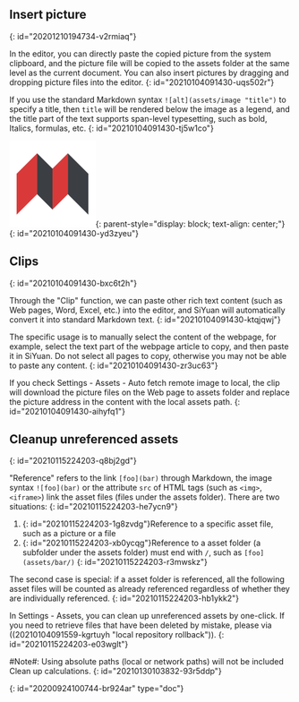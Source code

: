 ## Insert picture
{: id="20201210194734-v2rmiaq"}

In the editor, you can directly paste the copied picture from the system clipboard, and the picture file will be copied to the assets folder at the same level as the current document. You can also insert pictures by dragging and dropping picture files into the editor.
{: id="20210104091430-uqs502r"}

If you use the standard Markdown syntax `![alt](assets/image "title")` to specify a title, then `title` will be rendered below the image as a legend, and the title part of the text supports span-level typesetting, such as bold, Italics, formulas, etc.
{: id="20210104091430-tj5w1co"}

![SiYuan.png](assets/SiYuan.png "*When one drinks water, one must not forget where it comes from*"){: parent-style="display: block; text-align: center;"}
{: id="20210104091430-yd3zyeu"}

## Clips
{: id="20210104091430-bxc6t2h"}

Through the "Clip" function, we can paste other rich text content (such as Web pages, Word, Excel, etc.) into the editor, and SiYuan will automatically convert it into standard Markdown text.
{: id="20210104091430-ktqjqwj"}

The specific usage is to manually select the content of the webpage, for example, select the text part of the webpage article to copy, and then paste it in SiYuan. Do not select all pages to copy, otherwise you may not be able to paste any content.
{: id="20210104091430-zr3uc63"}

If you check Settings - Assets - Auto fetch remote image to local, the clip will download the picture files on the Web page to assets folder and replace the picture address in the content with the local assets path.
{: id="20210104091430-aihyfq1"}

## Cleanup unreferenced assets
{: id="20210115224203-q8bj2gd"}

"Reference" refers to the link `[foo](bar)` through Markdown, the image syntax `![foo](bar)` or the attribute `src` of HTML tags (such as `<img>`, `<iframe>`) link the asset files (files under the assets folder). There are two situations:
{: id="20210115224203-he7ycn9"}

1. {: id="20210115224203-1g8zvdg"}Reference to a specific asset file, such as a picture or a file
2. {: id="20210115224203-xb0ycqg"}Reference to a asset folder (a subfolder under the assets folder) must end with `/`, such as `[foo](assets/bar/)`
{: id="20210115224203-r3mwskz"}

The second case is special: if a asset folder is referenced, all the following asset files will be counted as already referenced regardless of whether they are individually referenced.
{: id="20210115224203-hb1ykk2"}

In Settings - Assets, you can clean up unreferenced assets by one-click. If you need to retrieve files that have been deleted by mistake, please via ((20210104091559-kgrtuyh "local repository rollback")).
{: id="20210115224203-e03wglt"}

#Note#: Using absolute paths (local or network paths) will not be included Clean up calculations.
{: id="20210130103832-93r5ddp"}


{: id="20200924100744-br924ar" type="doc"}
